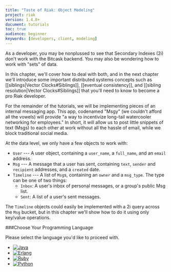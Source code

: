```yaml
---
title: "Taste of Riak: Object Modeling"
project: riak
version: 1.4.8+
document: tutorials
toc: true
audience: beginner
keywords: [developers, client, modeling]
---
```


As a developer, you may be nonplussed to see that Secondary Indexes (2i)
don't work with the Bitcask backend. You may also be wondering how to
work with "sets" of data.

In this chapter, we'll cover how to deal with both, and in the next
chapter we'll introduce some important distributed systems concepts such
as [[siblings|Vector Clocks#Siblings]], [[eventual consistency]], and
[[sibling resolution|Vector Clocks#Siblings]] that you'll need to know
to become a pro Riak developer.

For the remainder of the tutorials, we will be implementing pieces of an
internal messaging app. This app, codenamed "Msgy" (we couldn't afford
all the vowels) will provide "a way to incentivize long-tail watercooler
networking for employees." In short, it will allow us to post little
snippets of text (Msgs) to each other at work without all the hassle of
email, while we block traditional social media.

At the data level, we only have a few objects to work with:

* `User` --- A user object, containing a `user_name`, a `full_name`, and
   an `email` address.
* `Msg` --- A message that a user has sent, containing `text`, `sender`
  and `recipient` addresses, and a `created` date.
* `Timeline` --- A list of `Msg`s, containing an `owner` and a
  `msg_type`.  The type can be one of two things:
  * `Inbox`: A user's inbox of personal messages, or a group's public Msg list.
  * `Sent`: A list of a user's sent messages.

The `Timeline` objects could easily be implemented with a 2i query
across the `Msg` bucket, but in this chapter we'll show how to do it
using only key/value operations.

###Choose Your Programming Language

Please select the language you'd like to proceed with.

<ul class="planguages">
<li><a href="/dev/taste-of-riak/object-modeling-java/"><img src="/images/plangs/java.jpg" alt="Java"></a></li>
<li><a href="/dev/taste-of-riak/object-modeling-erlang/"><img src="/images/plangs/erlang.jpg" alt="Erlang"></a></li>
<li><a href="/dev/taste-of-riak/object-modeling-ruby/"><img src="/images/plangs/ruby.jpg" alt="Ruby"></a></li>
<li><a href="/dev/taste-of-riak/object-modeling-python/"><img src="/images/plangs/python.png" alt="Python"></a></li>
</ul>




